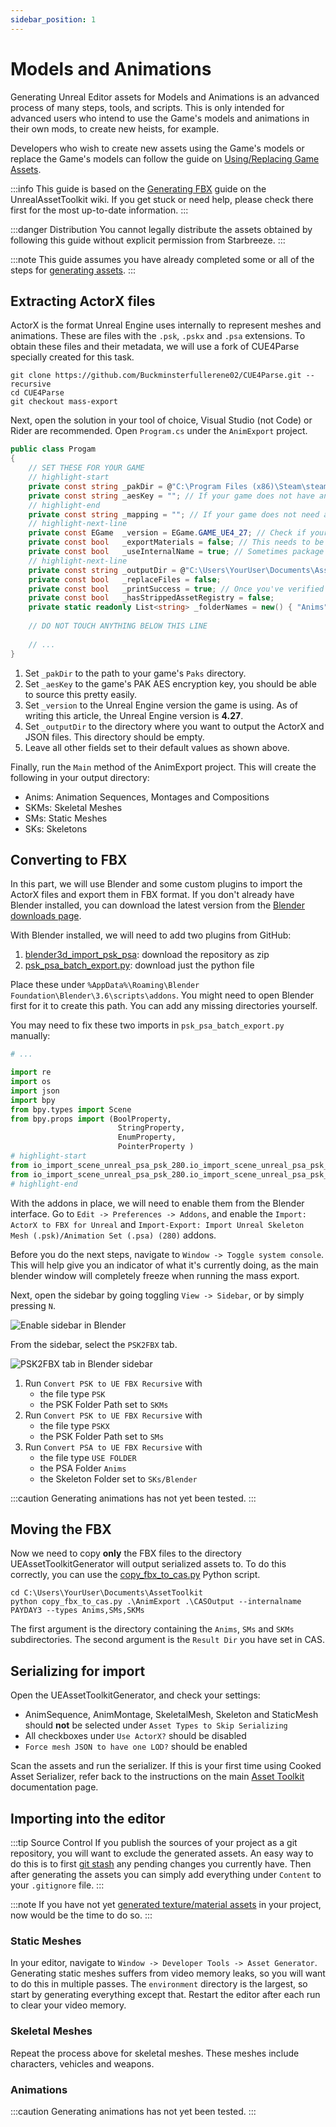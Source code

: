 ```yaml
---
sidebar_position: 1
---
```


# Models and Animations

Generating Unreal Editor assets for Models and Animations is an advanced process of many steps, tools, and scripts.
This is only intended for advanced users who intend to use the Game's models and animations in their own mods,
to create new heists, for example.

Developers who wish to create new assets using the Game's models or replace the Game's models
can follow the guide on [Using/Replacing Game Assets](#)<!-- TODO: link -->.


:::info
This guide is based on the [Generating FBX](https://github.com/LongerWarrior/UEAssetToolkitGenerator/wiki/Generating-FBX) guide on the UnrealAssetToolkit wiki.
If you get stuck or need help, please check there first for the most up-to-date information.
:::

:::danger Distribution
You cannot legally distribute the assets obtained by following this guide without explicit permission from Starbreeze.
:::

:::note
This guide assumes you have already completed some or all of the steps for [generating assets](..).
:::

## Extracting ActorX files
ActorX is the format Unreal Engine uses internally to represent meshes and animations.
These are files with the `.psk`, `.pskx` and `.psa` extensions.
To obtain these files and their metadata, we will use a fork of CUE4Parse specially created for this task.

```shell
git clone https://github.com/Buckminsterfullerene02/CUE4Parse.git --recursive
cd CUE4Parse
git checkout mass-export
```

Next, open the solution in your tool of choice, Visual Studio (not Code) or Rider are recommended.
Open `Program.cs` under the `AnimExport` project.

```csharp title="AnimExport/Program.cs"
public class Progam
{
    // SET THESE FOR YOUR GAME
    // highlight-start
    private const string _pakDir = @"C:\Program Files (x86)\Steam\steamapps\common\PAYDAY 3\PAYDAY3\Content\Paks";
    private const string _aesKey = ""; // If your game does not have an AES key, leave this empty
    // highlight-end
    private const string _mapping = ""; // If your game does not need a mappings file, leave this empty
    // highlight-next-line
    private const EGame  _version = EGame.GAME_UE4_27; // Check if your game has a custom version, as some do
    private const bool   _exportMaterials = false; // This needs to be false if generating for CAS+UEAT
    private const bool   _useInternalName = true; // Sometimes package path is not set properly meaning paths are not synced, so if it isn't, set to true
    // highlight-next-line
    private const string _outputDir = @"C:\Users\YourUser\Documents\AssetToolkit\AnimExport";
    private const bool   _replaceFiles = false;
    private const bool   _printSuccess = true; // Once you've verified this works, set this to false to reduce console spam
    private const bool   _hasStrippedAssetRegistry = false; 
    private static readonly List<string> _folderNames = new() { "Anims", "Anims", "Anims", "SKMs", "SMs", "SKs" };
    
    // DO NOT TOUCH ANYTHING BELOW THIS LINE
    
    // ...
}
```
1. Set `_pakDir` to the path to your game's `Paks` directory.
2. Set `_aesKey` to the game's PAK AES encryption key, you should be able to source this pretty easily.
3. Set `_version` to the Unreal Engine version the game is using.
   As of writing this article, the Unreal Engine version is **4.27**.
4. Set `_outputDir` to the directory where you want to output the ActorX and JSON files.
   This directory should be empty.
5. Leave all other fields set to their default values as shown above.

Finally, run the `Main` method of the AnimExport project. This will create the following in your output directory:
- Anims: Animation Sequences, Montages and Compositions
- SKMs: Skeletal Meshes
- SMs: Static Meshes
- SKs: Skeletons

## Converting to FBX
In this part, we will use Blender and some custom plugins to import the ActorX files and export them in FBX format.
If you don't already have Blender installed, you can download the latest version from the [Blender downloads page](https://www.blender.org/download/).

With Blender installed, we will need to add two plugins from GitHub:
1. [blender3d_import_psk_psa](https://github.com/matyalatte/blender3d_import_psk_psa): download the repository as zip
2. [psk_psa_batch_export.py](https://github.com/KaiserM21/HelperScripts/tree/main): download just the python file

Place these under `%AppData%\Roaming\Blender Foundation\Blender\3.6\scripts\addons`.
You might need to open Blender first for it to create this path. You can add any missing directories yourself.

You may need to fix these two imports in `psk_psa_batch_export.py` manually:
```python title="psk_psa_batch_export.py"
# ...

import re
import os
import json
import bpy
from bpy.types import Scene
from bpy.props import (BoolProperty,
                        StringProperty,
                        EnumProperty,
                        PointerProperty )
# highlight-start
from io_import_scene_unreal_psa_psk_280.io_import_scene_unreal_psa_psk_280 import pskimport
from io_import_scene_unreal_psa_psk_280.io_import_scene_unreal_psa_psk_280 import psaimport
# highlight-end
```

With the addons in place, we will need to enable them from the Blender interface.
Go to `Edit -> Preferences -> Addons`,
and enable the `Import: ActorX to FBX for Unreal` and `Import-Export: Import Unreal Skeleton Mesh (.psk)/Animation Set (.psa) (280)` addons.

Before you do the next steps, navigate to `Window -> Toggle system console`.
This will help give you an indicator of what it's currently doing,
as the main blender window will completely freeze when running the mass export.

Next, open the sidebar by going toggling `View -> Sidebar`, or by simply pressing `N`.

![Enable sidebar in Blender](assets/blender_enable_sidebar.png)

From the sidebar, select the `PSK2FBX` tab.

![PSK2FBX tab in Blender sidebar](assets/blender_psk2fbx_tab.png)

1. Run `Convert PSK to UE FBX Recursive` with
   - the file type `PSK`
   - the PSK Folder Path set to `SKMs`
2. Run `Convert PSK to UE FBX Recursive` with
   - the file type `PSKX`
   - the PSK Folder Path set to `SMs`
3. Run `Convert PSA to UE FBX Recursive` with
   - the file type `USE FOLDER`
   - the PSA Folder `Anims`
   - the Skeleton Folder set to `SKs/Blender`

:::caution
Generating animations has not yet been tested.
:::

## Moving the FBX
Now we need to copy **only** the FBX files to the directory UEAssetToolkitGenerator will output serialized assets to.
To do this correctly, you can use the [copy_fbx_to_cas.py](https://gist.github.com/florensie/eff2c6e5e3ae7b238832343bf8a2a091) Python script.

```shell
cd C:\Users\YourUser\Documents\AssetToolkit
python copy_fbx_to_cas.py .\AnimExport .\CASOutput --internalname PAYDAY3 --types Anims,SMs,SKMs
```

The first argument is the directory containing the `Anims`, `SMs` and `SKMs` subdirectories.
The second argument is the `Result Dir` you have set in CAS.

## Serializing for import
Open the UEAssetToolkitGenerator, and check your settings:
- AnimSequence, AnimMontage, SkeletalMesh, Skeleton and StaticMesh should **not** be selected under `Asset Types to Skip Serializing`
- All checkboxes under `Use ActorX?` should be disabled
- `Force mesh JSON to have one LOD?` should be enabled

Scan the assets and run the serializer.
If this is your first time using Cooked Asset Serializer,
refer back to the instructions on the main [Asset Toolkit](..) documentation page.

## Importing into the editor

:::tip Source Control
If you publish the sources of your project as a git repository, you will want to exclude the generated assets.
An easy way to do this is to first [git stash](https://git-scm.com/docs/git-stash) any pending changes you currently have.
Then after generating the assets you can simply add everything under `Content` to your `.gitignore` file.
:::

:::note
If you have not yet [generated texture/material assets](..#textures) in your project, now would be the time to do so.
:::

### Static Meshes
In your editor, navigate to `Window -> Developer Tools -> Asset Generator`.
Generating static meshes suffers from video memory leaks,
so you will want to do this in multiple passes.
The `environment` directory is the largest, so start by generating everything except that.
Restart the editor after each run to clear your video memory.

### Skeletal Meshes
Repeat the process above for skeletal meshes.
These meshes include characters, vehicles and weapons.

### Animations
:::caution
Generating animations has not yet been tested. 
:::
